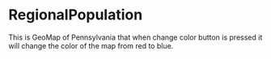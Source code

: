 # RegionalPopulation
This is GeoMap of Pennsylvania that when change color button is pressed it will change the color of the map from red to blue.
